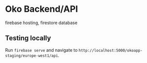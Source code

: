 # Oko Backend/API
firebase hosting, firestore database


## Testing locally
Run `firebase serve` and navigate to `http://localhost:5000/okoapp-staging/europe-west1/api`.
